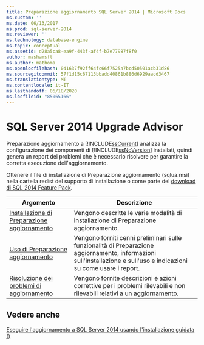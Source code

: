 ```yaml
---
title: Preparazione aggiornamento SQL Server 2014 | Microsoft Docs
ms.custom: ''
ms.date: 06/13/2017
ms.prod: sql-server-2014
ms.reviewer: ''
ms.technology: database-engine
ms.topic: conceptual
ms.assetid: d28a5ca8-ea9f-443f-af4f-b7e77987f8f0
author: mashamsft
ms.author: mathoma
ms.openlocfilehash: 041637f92ff64fc66f7525a7bcd50501acb31d86
ms.sourcegitcommit: 57f1d15c67113bbadd40861b886d6929aacd3467
ms.translationtype: MT
ms.contentlocale: it-IT
ms.lasthandoff: 06/18/2020
ms.locfileid: "85065166"
---
```

# <a name="sql-server-2014-upgrade-advisor"></a>SQL Server 2014 Upgrade Advisor
  Preparazione aggiornamento a [!INCLUDE[ssCurrent](../../includes/sscurrent-md.md)] analizza la configurazione dei componenti di [!INCLUDE[ssNoVersion](../../includes/ssnoversion-md.md)] installati, quindi genera un report dei problemi che è necessario risolvere per garantire la corretta esecuzione dell'aggiornamento.  
  
 Ottenere il file di installazione di Preparazione aggiornamento (sqlua.msi) nella cartella redist del supporto di installazione o come parte del [download di SQL 2014 Feature Pack](https://www.microsoft.com/download/details.aspx?id=42295).  
  
|Argomento|Descrizione|  
|-----------|-----------------|  
|[Installazione di Preparazione aggiornamento](../../../2014/sql-server/install/installing-upgrade-advisor.md)|Vengono descritte le varie modalità di installazione di Preparazione aggiornamento.|  
|[Uso di Preparazione aggiornamento](../../../2014/sql-server/install/working-with-upgrade-advisor.md)|Vengono forniti cenni preliminari sulle funzionalità di Preparazione aggiornamento, informazioni sull'installazione e sull'uso e indicazioni su come usare i report.|  
|[Risoluzione dei problemi di aggiornamento](../../../2014/sql-server/install/resolving-upgrade-issues.md)|Vengono fornite descrizioni e azioni correttive per i problemi rilevabili e non rilevabili relativi a un aggiornamento.|  
  
## <a name="see-also"></a>Vedere anche  
 [Eseguire l'aggiornamento a SQL Server 2014 usando l'installazione guidata &#40;&#41;](../../database-engine/install-windows/upgrade-sql-server-using-the-installation-wizard-setup.md)  
  
  
